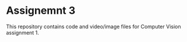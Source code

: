 # Assignemnt 3
This repository contains code and video/image files for Computer Vision assignment 1.

